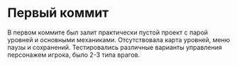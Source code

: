 # Первый коммит
В первом коммите был залит практически пустой проект с парой уровней и основными механиками.
Отсутствовала карта уровней, меню паузы и сохранений. Тестировались различные варианты управления персонажем игрока, было 2-3 типа врагов.
